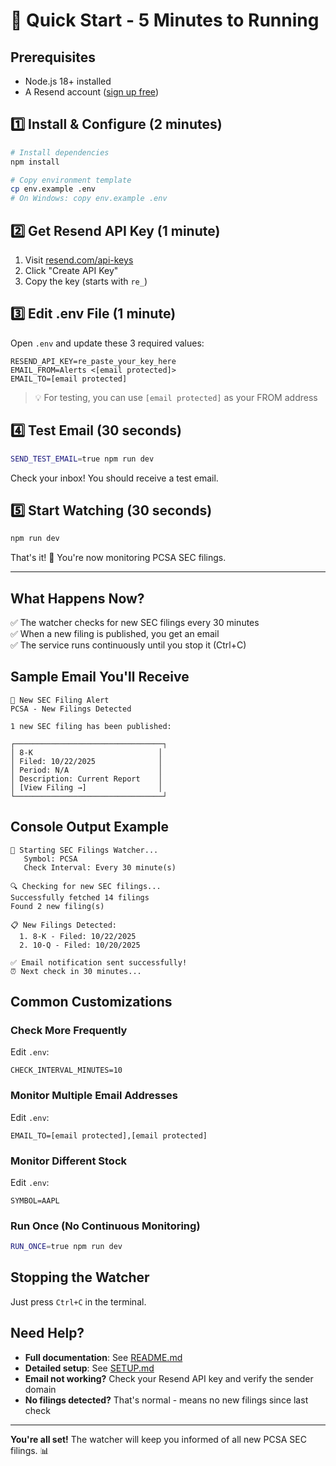 # 🚀 Quick Start - 5 Minutes to Running

## Prerequisites

- Node.js 18+ installed
- A Resend account ([sign up free](https://resend.com))

## 1️⃣ Install & Configure (2 minutes)

```bash
# Install dependencies
npm install

# Copy environment template
cp env.example .env
# On Windows: copy env.example .env
```

## 2️⃣ Get Resend API Key (1 minute)

1. Visit [resend.com/api-keys](https://resend.com/api-keys)
2. Click "Create API Key"
3. Copy the key (starts with `re_`)

## 3️⃣ Edit .env File (1 minute)

Open `.env` and update these 3 required values:

```env
RESEND_API_KEY=re_paste_your_key_here
EMAIL_FROM=Alerts <[email protected]>
EMAIL_TO=[email protected]
```

> 💡 For testing, you can use `[email protected]` as your FROM address

## 4️⃣ Test Email (30 seconds)

```bash
SEND_TEST_EMAIL=true npm run dev
```

Check your inbox! You should receive a test email.

## 5️⃣ Start Watching (30 seconds)

```bash
npm run dev
```

That's it! 🎉 You're now monitoring PCSA SEC filings.

---

## What Happens Now?

✅ The watcher checks for new SEC filings every 30 minutes  
✅ When a new filing is published, you get an email  
✅ The service runs continuously until you stop it (Ctrl+C)

## Sample Email You'll Receive

```
🔔 New SEC Filing Alert
PCSA - New Filings Detected

1 new SEC filing has been published:

┌─────────────────────────────────┐
│ 8-K                            │
│ Filed: 10/22/2025              │
│ Period: N/A                    │
│ Description: Current Report    │
│ [View Filing →]                │
└─────────────────────────────────┘
```

## Console Output Example

```
🚀 Starting SEC Filings Watcher...
   Symbol: PCSA
   Check Interval: Every 30 minute(s)

🔍 Checking for new SEC filings...
Successfully fetched 14 filings
Found 2 new filing(s)

📋 New Filings Detected:
  1. 8-K - Filed: 10/22/2025
  2. 10-Q - Filed: 10/20/2025

✅ Email notification sent successfully!
⏰ Next check in 30 minutes...
```

## Common Customizations

### Check More Frequently

Edit `.env`:

```env
CHECK_INTERVAL_MINUTES=10
```

### Monitor Multiple Email Addresses

Edit `.env`:

```env
EMAIL_TO=[email protected],[email protected]
```

### Monitor Different Stock

Edit `.env`:

```env
SYMBOL=AAPL
```

### Run Once (No Continuous Monitoring)

```bash
RUN_ONCE=true npm run dev
```

## Stopping the Watcher

Just press `Ctrl+C` in the terminal.

## Need Help?

- **Full documentation**: See [README.md](README.md)
- **Detailed setup**: See [SETUP.md](SETUP.md)
- **Email not working?** Check your Resend API key and verify the sender domain
- **No filings detected?** That's normal - means no new filings since last check

---

**You're all set!** The watcher will keep you informed of all new PCSA SEC filings. 📊

